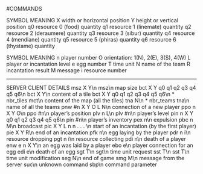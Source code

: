 #COMMANDS

SYMBOL          MEANING
X               width or horizontal position
Y               height or vertical position
q0              resource 0 (food) quantity
q1              resource 1 (linemate) quantity
q2              resource 2 (deraumere) quantity
q3              resource 3 (sibur) quantity
q4              resource 4 (mendiane) quantity
q5              resource 5 (phiras) quantity
q6              resource 6 (thystame) quantity

SYMBOL          MEANING
n               player number
O               orientation: 1(N), 2(E), 3(S), 4(W)
L               player or incantation level
e               egg number
T               time unit
N               name of the team
R               incantation result
M               message
i               resource number

---

SERVER                                      CLIENT              DETAILS
msz X Y\n                                   msz\n               map size
bct X Y q0 q1 q2 q3 q4 q5 q6\n              bct X Y\n           content of a tile
bct X Y q0 q1 q2 q3 q4 q5 q6\n * nbr_tiles  mct\n               content of the map (all the tiles)
tna N\n * nbr_teams                         tna\n               name of all the teams
pnw #n X Y O L N\n                                              connection of a new player
ppo n X Y O\n                               ppo #n\n            player’s position
plv n L\n                                   plv #n\n            player’s level
pin n X Y q0 q1 q2 q3 q4 q5 q6\n            pin #n\n            player’s inventory
pex n\n                                                         expulsion
pbc n M\n                                                       broadcast
pic X Y L n n . . . \n                                          start of an incantation (by the first player)
pie X Y R\n                                                     end of an incantation
pfk n\n                                                         egg laying by the player
pdr n i\n                                                       resource dropping
pgt n i\n                                                       resource collecting
pdi n\n                                                         death of a player
enw e n X Y\n                                                   an egg was laid by a player
ebo e\n                                                         player connection for an egg
edi e\n                                                         death of an egg
sgt T\n                                     sgt\n               time unit request
sst T\n                                     sst T\n             time unit modification
seg N\n                                                         end of game
smg M\n                                                         message from the server
suc\n                                                           unknown command
sbp\n                                                           command parameter